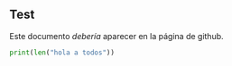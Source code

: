 ## Test ##
Este documento _debería_ aparecer en la página de github.
~~~python
print(len("hola a todos"))
~~~
